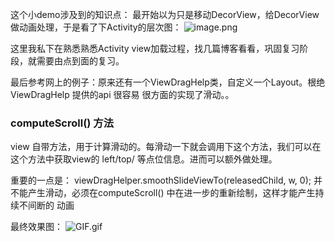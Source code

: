 
这个小demo涉及到的知识点：
最开始以为只是移动DecorView，给DecorView做动画处理，于是看了下Activity的层次图：
![image.png](https://upload-images.jianshu.io/upload_images/2837456-d2b4b696afc63f42.png?imageMogr2/auto-orient/strip%7CimageView2/2/w/1240)

这里我私下在熟悉熟悉Activity view加载过程，找几篇博客看看，巩固复习阶段，就需要由点到面的复习。


最后参考网上的例子：原来还有一个ViewDragHelp类，自定义一个Layout。根绝ViewDragHelp 提供的api 很容易 很方面的实现了滑动。。
### computeScroll() 方法
view 自带方法，用于计算滑动的。每滑动一下就会调用下这个方法，我们可以在这个方法中获取view的 left/top/ 等点位信息。进而可以额外做处理。

重要的一点是：  viewDragHelper.smoothSlideViewTo(releasedChild, w, 0); 并不能产生滑动，必须在computeScroll() 中在进一步的重新绘制，这样才能产生持续不间断的 动画

最终效果图：
![GIF.gif](https://upload-images.jianshu.io/upload_images/2837456-e731bada19eb5c0c.gif?imageMogr2/auto-orient/strip)

